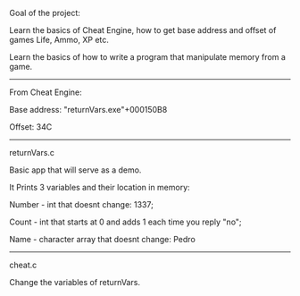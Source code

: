 Goal of the project:

Learn the basics of Cheat Engine, how to get base address and offset of games Life, Ammo, XP etc.

Learn the basics of how to write a program that manipulate memory from a game.

------------------------------------------------------------------------------------------------

From Cheat Engine:

Base address: "returnVars.exe"+000150B8

Offset: 34C

------------------------------------------------------------------------------------------------

returnVars.c

Basic app that will serve as a demo.

It Prints 3 variables and their location in memory:

Number - int that doesnt change: 1337;

Count -  int that starts at 0 and adds 1 each time you reply "no";

Name - character array that doesnt change: Pedro

------------------------------------------------------------------------------------------------

cheat.c 

Change the variables of returnVars.
